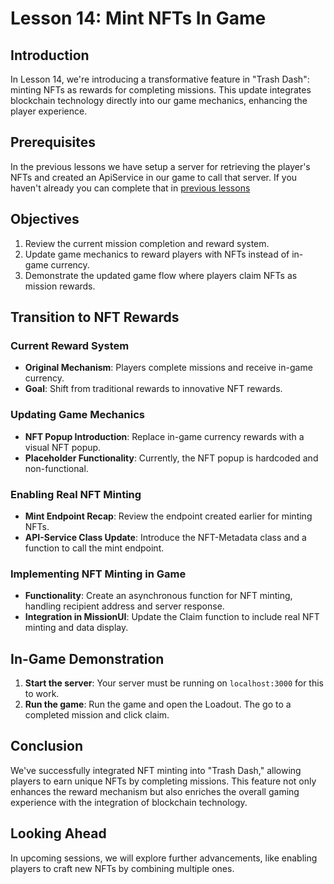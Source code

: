 # Lesson 14: Mint NFTs In Game

## Introduction
In Lesson 14, we're introducing a transformative feature in "Trash Dash": minting NFTs as rewards for completing missions. This update integrates blockchain technology directly into our game mechanics, enhancing the player experience.

## Prerequisites
In the previous lessons we have setup a server for retrieving the player's NFTs and created an ApiService in our game to call that server. If you haven't already you can complete that in [previous lessons](../13-Equipping-the-NFT-Accessories/README.md)

## Objectives
1. Review the current mission completion and reward system.
2. Update game mechanics to reward players with NFTs instead of in-game currency.
3. Demonstrate the updated game flow where players claim NFTs as mission rewards.

## Transition to NFT Rewards

### Current Reward System
- **Original Mechanism**: Players complete missions and receive in-game currency.
- **Goal**: Shift from traditional rewards to innovative NFT rewards.

### Updating Game Mechanics
- **NFT Popup Introduction**: Replace in-game currency rewards with a visual NFT popup.
- **Placeholder Functionality**: Currently, the NFT popup is hardcoded and non-functional.

### Enabling Real NFT Minting
- **Mint Endpoint Recap**: Review the endpoint created earlier for minting NFTs.
- **API-Service Class Update**: Introduce the NFT-Metadata class and a function to call the mint endpoint.

### Implementing NFT Minting in Game
- **Functionality**: Create an asynchronous function for NFT minting, handling recipient address and server response.
- **Integration in MissionUI**: Update the Claim function to include real NFT minting and data display.

## In-Game Demonstration
1. **Start the server**: Your server must be running on `localhost:3000` for this to work.
2. **Run the game**: Run the game and open the Loadout. The go to a completed mission and click claim.

## Conclusion
We've successfully integrated NFT minting into "Trash Dash," allowing players to earn unique NFTs by completing missions. This feature not only enhances the reward mechanism but also enriches the overall gaming experience with the integration of blockchain technology.

## Looking Ahead
In upcoming sessions, we will explore further advancements, like enabling players to craft new NFTs by combining multiple ones.
